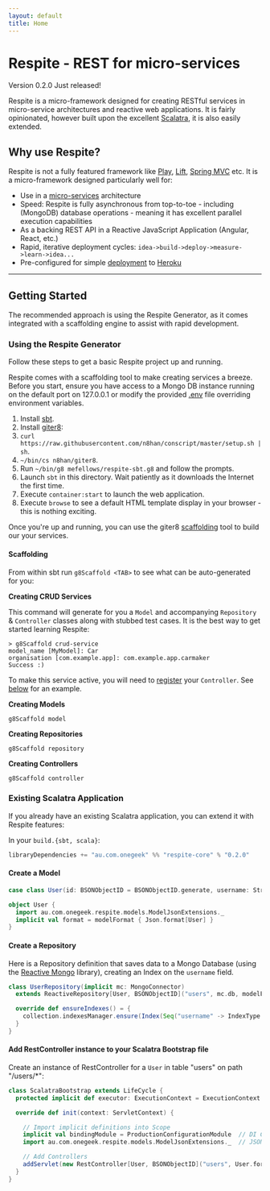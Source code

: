 ```yaml
---
layout: default
title: Home
---
```


# Respite - REST for micro-services

<p class="message">
  Version 0.2.0 Just released!
</p>

Respite is a micro-framework designed for creating RESTful services in micro-service architectures and reactive web applications. It is fairly opinionated, however built upon the excellent [Scalatra](http://www.scalatra.org/), it is also easily extended.

## Why use Respite?

Respite is not a fully featured framework like [Play](https://www.playframework.com/), [Lift](http://liftweb.net/), [Spring MVC](http://projects.spring.io/spring-framework/) etc. It is a micro-framework designed particularly well for:

* Use in a [micro-services](http://martinfowler.com/articles/microservices.html) architecture
* Speed: Respite is fully asynchronous from top-to-toe - including (MongoDB) database operations - meaning it has excellent parallel execution capabilities
* As a backing REST API in a Reactive JavaScript Application (Angular, React, etc.)
* Rapid, iterative deployment cycles: `idea->build->deploy->measure->learn->idea...`
* Pre-configured for simple [deployment](http://respite.onegeek.com.au/deployment/) to [Heroku](http://www.heroku.com)

<hr/>

## Getting Started

<p class="message">
  The recommended approach is using the Respite Generator, as it comes integrated with a scaffolding engine to assist with rapid development.
</p>

### Using the Respite Generator

Follow these steps to get a basic Respite project up and running.

Respite comes with a scaffolding tool to make creating services a breeze. Before you start, ensure you have access to a Mongo DB instance running on the default port on 127.0.0.1 or modify the provided [.env](https://github.com/mefellows/sbt-dotenv) file overriding environment variables.

1. Install [sbt](http://www.scala-sbt.org/release/tutorial/Setup.html).
2. Install [giter8](https://github.com/n8han/giter8#installation):
  1. `curl https://raw.githubusercontent.com/n8han/conscript/master/setup.sh | sh`.
  2. `~/bin/cs n8han/giter8`.
3. Run `~/bin/g8 mefellows/respite-sbt.g8` and follow the prompts.
4. Launch `sbt` in this directory. Wait patiently as it downloads the Internet the first time.
5. Execute `container:start` to launch the web application.
6. Execute `browse` to see a default HTML template display in your browser - this is nothing exciting.

Once you're up and running, you can use the giter8 [scaffolding](https://github.com/n8han/giter8#scaffolding-plugin) tool to build our your services.

#### Scaffolding

From within sbt run `g8Scaffold <TAB>` to see what can be auto-generated for you:

**Creating CRUD Services**

This command will generate for you a `Model` and accompanying `Repository` & `Controller` classes along with stubbed test cases. It is the best way to get started learning Respite:

```
> g8Scaffold crud-service
model_name [MyModel]: Car
organisation [com.example.app]: com.example.app.carmaker
Success :)
```

To make this service active, you will need to [register](/routing/#register) your `Controller`. See [below](/#register) for an example.

**Creating Models**

`g8Scaffold model`

**Creating Repositories**

`g8Scaffold repository`

**Creating Controllers**

`g8Scaffold controller`

### Existing Scalatra Application

If you already have an existing Scalatra application, you can extend it with Respite features:

In your ```build.{sbt, scala}```:

```scala
libraryDependencies += "au.com.onegeek" %% "respite-core" % "0.2.0"
```

#### Create a Model

```scala
case class User(id: BSONObjectID = BSONObjectID.generate, username: String, firstName: String) extends Model[BSONObjectID]

object User {
  import au.com.onegeek.respite.models.ModelJsonExtensions._
  implicit val format = modelFormat { Json.format[User] }
}
```

#### Create a Repository

Here is a Repository definition that saves data to a Mongo Database (using the [Reactive Mongo](http://reactivemongo.org/) library), creating an Index on the ```username``` field.

```scala
class UserRepository(implicit mc: MongoConnector)
  extends ReactiveRepository[User, BSONObjectID]("users", mc.db, modelFormatForMongo {Json.format[User]}, ReactiveMongoFormats.objectIdFormats) {

  override def ensureIndexes() = {
    collection.indexesManager.ensure(Index(Seq("username" -> IndexType.Ascending), name = Some("keyFieldUniqueIdx"), unique = true, sparse = true))
  }
}
```

<a id="#register"> </a>
#### Add RestController instance to your Scalatra Bootstrap file

Create an instance of RestController for a ```User``` in table "users" on path "/users/*":

```scala
class ScalatraBootstrap extends LifeCycle {
  protected implicit def executor: ExecutionContext = ExecutionContext.global

  override def init(context: ServletContext) {

    // Import implicit definitions into Scope
    implicit val bindingModule = ProductionConfigurationModule  // DI Configuration object
    import au.com.onegeek.respite.models.ModelJsonExtensions._  // JSON extensions

    // Add Controllers
    addServlet(new RestController[User, BSONObjectID]("users", User.format, new UserRepository), "/users/*")
  }
}
```